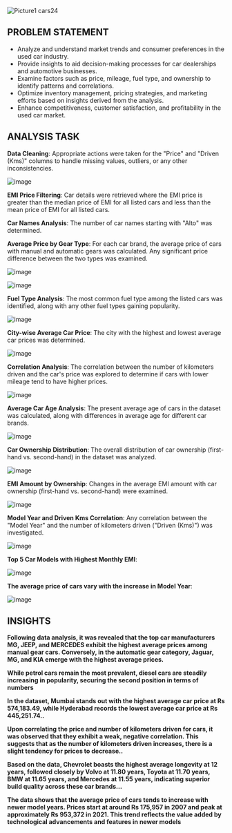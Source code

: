 ![Picture1 cars24](https://github.com/bansiyar097/CARS24-DATA-ANALYSIS-PYTHON/assets/155131566/ca02ae0a-da51-4523-9359-0fc640ee36f8)

## PROBLEM STATEMENT
* Analyze and understand market trends and consumer preferences in the used car industry.
* Provide insights to aid decision-making processes for car dealerships and automotive businesses.
* Examine factors such as price, mileage, fuel type, and ownership to identify patterns and correlations.
* Optimize inventory management, pricing strategies, and marketing efforts based on insights derived from the analysis.
* Enhance competitiveness, customer satisfaction, and profitability in the used car market.

## ANALYSIS TASK
**Data Cleaning**:
Appropriate actions were taken for the "Price" and "Driven (Kms)" columns to handle missing values, outliers, or any other inconsistencies.

![image](https://github.com/bansiyar097/CARS24-DATA-ANALYSIS-PYTHON/assets/155131566/5ef3035c-0ad4-4135-9be1-2c52c94c27b6)


**EMI Price Filtering**:
Car details were retrieved where the EMI price is greater than the median price of EMI for all listed cars and less than the mean price of EMI for all listed cars.

**Car Names Analysis**:
The number of car names starting with "Alto" was determined.

**Average Price by Gear Type**:
For each car brand, the average price of cars with manual and automatic gears was calculated. Any significant price difference between the two types was examined.

![image](https://github.com/bansiyar097/CARS24-DATA-ANALYSIS-PYTHON/assets/155131566/e5f13729-d245-4532-b727-088a38c4000f)

![image](https://github.com/bansiyar097/CARS24-DATA-ANALYSIS-PYTHON/assets/155131566/ae0198a5-704d-481d-bef9-078ac513ed51)



**Fuel Type Analysis**:
The most common fuel type among the listed cars was identified, along with any other fuel types gaining popularity.

![image](https://github.com/bansiyar097/CARS24-DATA-ANALYSIS-PYTHON/assets/155131566/51f9de2d-4dc4-4baf-9ed3-d04997ee528a)


**City-wise Average Car Price**:
The city with the highest and lowest average car prices was determined.

![image](https://github.com/bansiyar097/CARS24-DATA-ANALYSIS-PYTHON/assets/155131566/08848455-9c5b-41ed-9524-fda0516efaf4)


**Correlation Analysis**:
The correlation between the number of kilometers driven and the car's price was explored to determine if cars with lower mileage tend to have higher prices.

![image](https://github.com/bansiyar097/CARS24-DATA-ANALYSIS-PYTHON/assets/155131566/4490c094-7ec1-433e-81c1-bd41f9ef573b)


**Average Car Age Analysis**:
The present average age of cars in the dataset was calculated, along with differences in average age for different car brands.

![image](https://github.com/bansiyar097/CARS24-DATA-ANALYSIS-PYTHON/assets/155131566/601f1822-eb4e-43ee-a83a-bb04fba1effa)


**Car Ownership Distribution**:
The overall distribution of car ownership (first-hand vs. second-hand) in the dataset was analyzed.

![image](https://github.com/bansiyar097/CARS24-DATA-ANALYSIS-PYTHON/assets/155131566/1aea0303-17db-432a-b439-9ea419b4f314)


**EMI Amount by Ownership**:
Changes in the average EMI amount with car ownership (first-hand vs. second-hand) were examined.

![image](https://github.com/bansiyar097/CARS24-DATA-ANALYSIS-PYTHON/assets/155131566/7314ae85-28a1-4c9c-8e92-b855562be90b)


**Model Year and Driven Kms Correlation**:
Any correlation between the "Model Year" and the number of kilometers driven ("Driven (Kms)") was investigated.

![image](https://github.com/bansiyar097/CARS24-DATA-ANALYSIS-PYTHON/assets/155131566/c68059e5-4293-4af3-bd51-98ad9d380233)


**Top 5 Car Models with Highest Monthly EMI**:

![image](https://github.com/bansiyar097/CARS24-DATA-ANALYSIS-PYTHON/assets/155131566/5aa1c7f7-77db-43fa-a5a1-298a60a42c9e)

**The average price of cars vary with the increase in Model Year**:

![image](https://github.com/bansiyar097/CARS24-DATA-ANALYSIS-PYTHON/assets/155131566/bbc7f84c-f055-4502-9de5-a41533873a8a)

## INSIGHTS

**Following data analysis, it was revealed that the top car manufacturers MG, JEEP, and MERCEDES exhibit the highest average prices among manual gear cars. Conversely, in the automatic gear category, Jaguar, MG, and KIA emerge with the highest average prices.**

**While petrol cars remain the most prevalent, diesel cars are steadily increasing in popularity, securing the second position in terms of numbers**

**In the dataset, Mumbai stands out with the highest average car price at Rs 574,183.49, while Hyderabad records the lowest average car price at Rs 445,251.74..**

**Upon correlating the price and number of kilometers driven for cars, it was observed that they exhibit a weak, negative correlation. This suggests that as the number of kilometers driven increases, there is a slight tendency for prices to decrease..**

**Based on the data, Chevrolet boasts the highest average longevity at 12 years, followed closely by Volvo at 11.80 years, Toyota at 11.70 years, BMW at 11.65 years, and Mercedes at 11.55 years, indicating superior build quality across these car brands...**

**The data shows that the average price of cars tends to increase with newer model years. Prices start at around Rs 175,957 in 2007 and peak at approximately Rs 953,372 in 2021. This trend reflects the value added by technological advancements and features in newer models**






